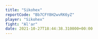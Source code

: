 ```yaml
---
title: "Sikohex"
reportCode: "Bb7CFY8H2wvRK6yZ"
player: "Sikohex"
fight: "Al'ar"
date: 2021-10-27T18:44:38.310000+00:00
---
```

